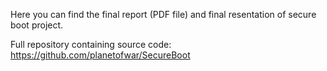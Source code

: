Here you can find the final report (PDF file) and final resentation of secure boot project.



Full repository containing source code: https://github.com/planetofwar/SecureBoot
